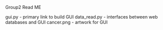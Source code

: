 Group2 Read ME

gui.py - primary link to build GUI
data_read.py - interfaces between web databases and GUI
cancer.png - artwork for GUI
